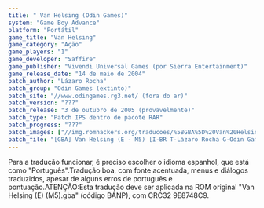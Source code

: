 ```yaml
---
title: " Van Helsing (Odin Games)"
system: "Game Boy Advance"
platform: "Portátil"
game_title: "Van Helsing"
game_category: "Ação"
game_players: "1"
game_developer: "Saffire"
game_publisher: "Vivendi Universal Games (por Sierra Entertainment)"
game_release_date: "14 de maio de 2004"
patch_author: "Lázaro Rocha"
patch_group: "Odin Games (extinto)"
patch_site: "//www.odingames.rg3.net/ (fora do ar)"
patch_version: "???"
patch_release: "3 de outubro de 2005 (provavelmente)"
patch_type: "Patch IPS dentro de pacote RAR"
patch_progress: "???"
patch_images: ["//img.romhackers.org/traducoes/%5BGBA%5D%20Van%20Helsing%20-%20Odin%20Games%20e%20Trans-Center%20-%201.png","//img.romhackers.org/traducoes/%5BGBA%5D%20Van%20Helsing%20-%20Odin%20Games%20-%202.png","//img.romhackers.org/traducoes/%5BGBA%5D%20Van%20Helsing%20-%20Odin%20Games%20-%203.png"]
patch_file: "[GBA] Van Helsing (E - M5) [I-BR T-Lázaro Rocha G-Odin Games A-2005].rar"
---
```

Para a tradução funcionar, é preciso escolher o idioma espanhol, que está como "Português".Tradução boa, com fonte acentuada, menus e diálogos traduzidos, apesar de alguns erros de português e pontuação.ATENÇÃO:Esta tradução deve ser aplicada na ROM original "Van Helsing (E) (M5).gba" (código BANP), com CRC32 9E8748C9.